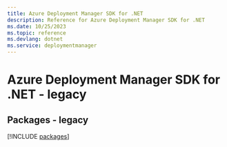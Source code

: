 ```yaml
---
title: Azure Deployment Manager SDK for .NET
description: Reference for Azure Deployment Manager SDK for .NET
ms.date: 10/25/2023
ms.topic: reference
ms.devlang: dotnet
ms.service: deploymentmanager
---
```

# Azure Deployment Manager SDK for .NET - legacy
## Packages - legacy
[!INCLUDE [packages](deployment-manager-index.md)]